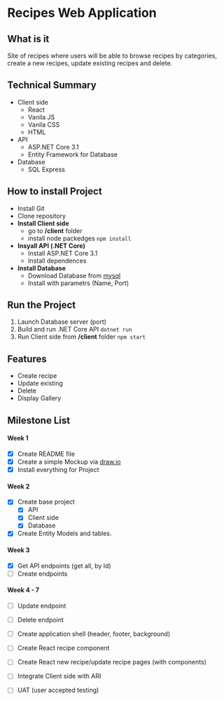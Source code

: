# Recipes Web Application

## What is it
Site of recipes where users will be able to browse recipes by categories, create a new recipes, update existing recipes and delete.

## Technical Summary
* Client side
  * React
  * Vanila JS
  * Vanila CSS
  * HTML
* API
  * ASP.NET Core 3.1
  * Entity Framework for Database
* Database
  * SQL Express
  
## How to install Project
* Install Git
* Clone repository
* **Install Client side**
  * go to **/client** folder
  * install node packedges `npm install`
* **Insyall API (.NET Core)**
  * Install ASP.NET Core 3.1
  * Install dependences
* **Install Database**
  * Download Database from [mysql](https://dev.mysql.com/doc/mysql-osx-excerpt/5.7/en/osx-installation-pkg.html)
  * Install with parametrs (Name, Port)
  
## Run the Project
1. Launch Database server (port)
2. Build and run .NET Core API `dotnet run` 
3. Run Client side from **/client** folder `npm start`
## Features
* Create recipe
* Update existing 
* Delete
* Display Gallery

## Milestone List
#### Week 1
  - [x] Create README file
  - [x] Create a simple Mockup via [draw.io](https://www.draw.io)
  - [x] Install everything for Project
#### Week 2  
  - [x] Create base project
    - [x] API
    - [x] Client side
    - [x] Database
  - [x] Create Entity Models and tables. <!-- - Deleted Create Mapping.---->
#### Week 3
  - [x] Get API endpoints (get all, by Id)
  - [ ] Create endpoints
#### Week 4 - 7
  - [ ] Update endpoint
  - [ ] Delete endpoint
  - [ ] Create application shell (header, footer, background)
  - [ ] Create React recipe component
  - [ ] Create React new recipe/update recipe pages (with components)
  - [ ] Integrate Client side with ARI
  - [ ] UAT (user accepted testing)
  
  




